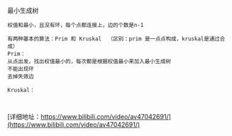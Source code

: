 
最小生成树
```
权值和最小，且没有环，每个点都连接上，边的个数是n-1

有两种基本的算法：Prim 和 Kruskal  （区别：prim 是一点点构成，kruskal是通过合成）
Prim：
从点出发，找出权值最小的，每次都是根据权值最小来加入最小生成树
不能出现环
去掉失效边

Kruskal：



```
[详细地址：https://www.bilibili.com/video/av47042691/](https://www.bilibili.com/video/av47042691/)